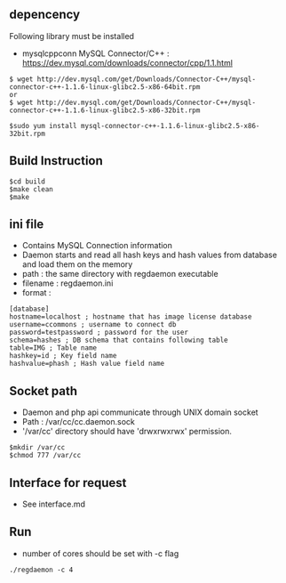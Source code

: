 ## depencency

Following library must be installed

* mysqlcppconn
  MySQL Connector/C++ : https://dev.mysql.com/downloads/connector/cpp/1.1.html

```
$ wget http://dev.mysql.com/get/Downloads/Connector-C++/mysql-connector-c++-1.1.6-linux-glibc2.5-x86-64bit.rpm
or
$ wget http://dev.mysql.com/get/Downloads/Connector-C++/mysql-connector-c++-1.1.6-linux-glibc2.5-x86-32bit.rpm

$sudo yum install mysql-connector-c++-1.1.6-linux-glibc2.5-x86-32bit.rpm
```

## Build Instruction

```
$cd build
$make clean
$make
```

## ini file

* Contains MySQL Connection information
* Daemon starts and read all hash keys and hash values from database and load them on the memory
* path : the same directory with regdaemon executable
* filename : regdaemon.ini
* format :

```
[database]
hostname=localhost ; hostname that has image license database
username=ccommons ; username to connect db
password=testpassword ; password for the user
schema=hashes ; DB schema that contains following table
table=IMG ; Table name
hashkey=id ; Key field name
hashvalue=phash ; Hash value field name 
```

## Socket path

* Daemon and php api communicate through UNIX domain socket
* Path : /var/cc/cc.daemon.sock
* '/var/cc' directory should have 'drwxrwxrwx' permission.

```
$mkdir /var/cc
$chmod 777 /var/cc
```

## Interface for request

* See interface.md

## Run

* number of cores should be set with -c flag
```
./regdaemon -c 4
```
